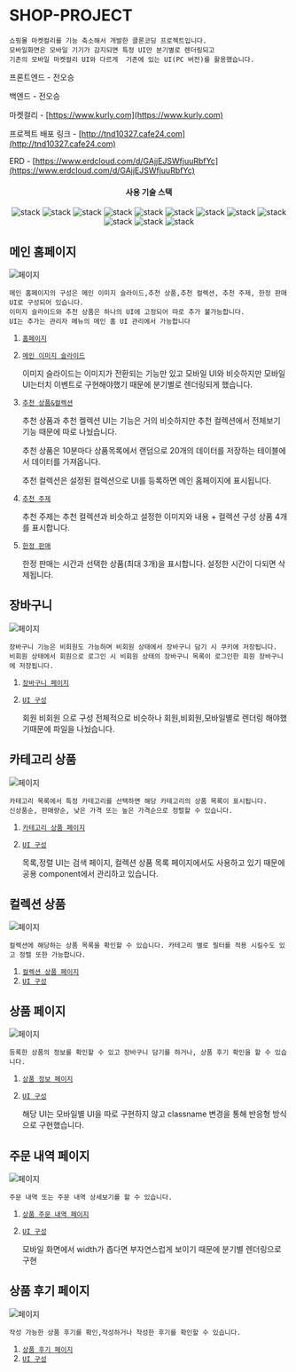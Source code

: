 <h1>SHOP-PROJECT</h1>

    쇼핑몰 마켓컬리를 기능 축소해서 개발한 클론코딩 프로젝트입니다.
    모바일화면은 모바일 기기가 감지되면 특정 UI만 분기별로 렌더링되고
    기존의 모바일 마켓컬리 UI와 다르게  기존에 있는 UI(PC 버전)를 활용했습니다.

프론트엔드 - 전오승

백엔드 - 전오승

마켓컬리 - [https://www.kurly.com](https://www.kurly.com)

프로젝트 배포 링크 - [http://tnd10327.cafe24.com](http://tnd10327.cafe24.com)

ERD - [https://www.erdcloud.com/d/GAjjEJSWfjuuRbfYc](https://www.erdcloud.com/d/GAjjEJSWfjuuRbfYc)

<div align="center">
    <div align="center">
        <h4>사용 기술 스택</h4>
    </div>
    <div align="center">
        <img src="https://img.shields.io/badge/React-61DAFB?style=flat&logo=React&logoColor=white" alt="stack"/>
        <img src="https://img.shields.io/badge/HTML5-E34F26?style=flat&logo=HTML5&logoColor=white" alt="stack"/>
        <img src="https://img.shields.io/badge/TypeScript-3178C6?style=flat&logo=TypeScript&logoColor=white" alt="stack"/>
        <img src="https://img.shields.io/badge/CSS3-1572B6?style=flat&logo=CSS3&logoColor=white" alt="stack"/>
        <img src="https://img.shields.io/badge/Next.js-000000?style=flat&logo=Next.js&logoColor=white" alt="stack"/>
        <img src="https://img.shields.io/badge/Node.js-339933?style=flat&logo=Node.js&logoColor=white" alt="stack"/>
        <img src="https://img.shields.io/badge/MySQL-4479A1?style=flat&logo=MySQL&logoColor=white" alt="stack"/>
        <img src="https://img.shields.io/badge/Ubuntu-E95420?style=flat&logo=Ubuntu&logoColor=white" alt="stack"/>
        <img src="https://img.shields.io/badge/NGINX-009639?style=flat&logo=NGINX&logoColor=white" alt="stack"/>
        <img src="https://img.shields.io/badge/Git-F05032?style=flat&logo=Git&logoColor=white" alt="stack"/>
        <img src="https://img.shields.io/badge/Redux-764ABC?style=flat&logo=Redux&logoColor=white" alt="stack"/>
        <img src="https://img.shields.io/badge/React Query-FF4154?style=flat&logo=React Query&logoColor=white" alt="stack"/>
    </div>
</div>

## 메인 홈페이지
<img src="public/README/home.PNG" alt="페이지"/>

    메인 홈페이지의 구성은 메인 이미지 슬라이드,추천 상품,추천 컬렉션, 추천 주제, 한정 판매 UI로 구성되어 있습니다.
    이미지 슬라이드와 추천 상품은 하나의 UI에 고정되어 따로 추가 불가능합니다.
    UI는 추가는 관리자 메뉴의 메인 홈 UI 관리에서 가능합니다

1. [`홈페이지`](https://github.com/jeonoseung/shop/blob/main/pages/index.tsx)
2. [`메인 이미지 슬라이드`](https://github.com/jeonoseung/shop/tree/main/src/component/home/image-slider)

    이미지 슬라이드는 이미지가 전환되는 기능만 있고 모바일 UI와 비슷하지만 
    모바일 UI는터치 이벤트로 구현해야했기 때문에 분기별로 렌더링되게 했습니다.

3. [`추천 상품&컬렉션`](https://github.com/jeonoseung/shop/tree/main/src/component/home/recommend)

    
    추천 상품과 추천 켈렉션 UI는 기능은 거의 비슷하지만
    추천 컬렉션에서 전체보기 기능 때문에 따로 나눴습니다.

    추천 상품은 10분마다 상품목록에서 랜덤으로 20개의 데이터를 저장하는 테이블에서 데이터를 가져옵니다.

    추천 컬렉션은 설정된 컬렉션으로 UI를 등록하면 메인 홈페이지에 표시됩니다.

4. [`추천 주제`](https://github.com/jeonoseung/shop/tree/main/src/component/home/recommend-topic)


    추천 주제는 추천 컬렉션과 비슷하고 설정한 이미지와 내용 + 컬렉션 구성 상품 4개를 표시합니다.    

5. [`한정 판매`](https://github.com/jeonoseung/shop/tree/main/src/component/home/limited-offer)
    

    한정 판매는 시간과 선택한 상품(최대 3개)을 표시합니다.
    설정한 시간이 다되면 삭제됩니다.

## 장바구니
<img src="public/README/cart.PNG" alt="페이지"/>

    장바구니 기능은 비회원도 가능하며 비회원 상태에서 장바구니 담기 시 쿠키에 저장됩니다.
    비회원 상태에서 회원으로 로그인 시 비회원 상태의 장바구니 목록이 로그인한 회원 장바구니에 저장됩니다.

1. [`장바구니 페이지`](https://github.com/jeonoseung/shop/blob/main/pages/cart/index.tsx)
2. [`UI 구성`](https://github.com/jeonoseung/shop/tree/main/src/component/cart)


    회원 비회원 으로 구성 전체적으로 비슷하나 
    회원,비회원,모바일별로 렌더링 해야했기때문에 파일을 나눴습니다.

## 카테고리 상품
<img src="public/README/category.PNG" alt="페이지"/>

    카테고리 목록에서 특정 카테고리를 선택하면 해당 카테고리의 상품 목록이 표시됩니다. 
    신상품순, 판매량순, 낮은 가격 또는 높은 가격순으로 정렬할 수 있습니다.

1. [`카테고리 상품 페이지`](https://github.com/jeonoseung/shop/blob/main/pages/category/%5Bpid%5D.tsx)
2. [`UI 구성`](https://github.com/jeonoseung/shop/tree/main/src/component/public/list)


    목록,정렬 UI는 검색 페이지, 컬렉션 상품 목록 페이지에서도 
    사용하고 있기 때문에 공용 component에서 관리하고 있습니다.

## 컬렉션 상품
<img src="public/README/collection.PNG" alt="페이지"/>

    컬렉션에 해당하는 상품 목록을 확인할 수 있습니다. 카테고리 별로 필터를 적용 시킬수도 있고 정렬 또한 가능합니다.

1. [`컬렉션 상품 페이지`](https://github.com/jeonoseung/shop/blob/main/pages/collection/%5Brouter%5D.tsx)
2. [`UI 구성`](https://github.com/jeonoseung/shop/tree/main/src/component/public/list)

## 상품 페이지 
<img src="public/README/product-info.PNG" alt="페이지"/>

    등록한 상품의 정보를 확인할 수 있고 장바구니 담기를 하거나, 상품 후기 확인을 할 수 있습니다.

1. [`상품 정보 페이지`](https://github.com/jeonoseung/shop/blob/main/pages/product/%5Bpid%5D.tsx)
2. [`UI 구성`](https://github.com/jeonoseung/shop/tree/main/src/component/product/product-info)

    
    해당 UI는 모바일별 UI을 따로 구현하지 않고 classname 변경을 통해 반응형 방식으로 구현했습니다.

## 주문 내역 페이지
<img src="public/README/order.PNG" alt="페이지"/>

    주문 내역 또는 주문 내역 상세보기를 할 수 있습니다.

1. [`상품 주문 내역 페이지`](https://github.com/jeonoseung/shop/tree/main/pages/my-page/order)
2. [`UI 구성`](https://github.com/jeonoseung/shop/tree/main/src/component/my-page/order)

    
    모바일 화면에서 width가 좁다면 부자연스럽게 보이기 때문에 분기별 렌더링으로 구현

## 상품 후기 페이지
<img src="public/README/review.PNG" alt="페이지"/>

    작성 가능한 상품 후기를 확인,작성하거나 작성한 후기를 확인할 수 있습니다.

1. [`상품 후기 페이지`](https://github.com/jeonoseung/shop/blob/main/pages/my-page/review/index.tsx)
2. [`UI 구성`](https://github.com/jeonoseung/shop/tree/main/src/component/my-page/review)


